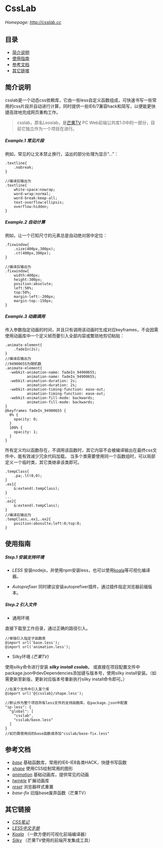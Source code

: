 # CssLab 
###### Homepage: <http://csslab.cc>

## 目录
+ [简介说明](#intro)
+ [使用指南](#get-started)
+ [参考文档](#documentation)
+ [其它链接](#contribute)

## <a name="intro"></a> 简介说明
csslab是一个动态css依赖库，它由一些less自定义函数组成，可快速书写一些常用的css片段并自动进行计算，同时提供一些IE6/7兼容hack和简写，以便能更快捷高效地完成网页重构工作。
>csslab，原名Lesslab，是[芒果TV](http://www.mgtv.com) PC Web前端公共库1.0中的一部分，目前它独立作为一个项目在进行。

##### Example.1 常见片段
例如，常见的让文本禁止换行，溢出的部分处理为显示“...”：
```less
.textline{
    .nobreak;
}

//编译后输出为
.textline{
    white-space:nowrap;
    word-wrap:normal;
    word-break:keep-all;
    text-overflow:ellipsis;
    overflow:hidden;
}
```

##### Example.2 自动计算
例如，让一个已知尺寸的元素总是自动绝对居中定位：
```less
.fixwindow{
    .size(400px,300px);
    .ct(400px,300px);
}

//编译后输出为
.fixwindow{
    width:400px;
    height:300px;
    position:absolute;
    left:50%;
    top:50%;
    margin-left:-200px;
    margin-top:-150px;
}
```

##### Example.3 动画调用
传入参数指定动画的时间，并且只有调用该动画时生成对应keyframes，不会因需使用动画库中一个定义帧而要引入全部内容或繁琐地剪切粘贴：
```less
.animate-element{
    .fadeIn(2s);
}
//编译后输出为
//94900655为随机数
.animate-element{
  -webkit-animation-name: fadeIn_94900655;
          animation-name: fadeIn_94900655;
  -webkit-animation-duration: 2s;
          animation-duration: 2s;
  -webkit-animation-timing-function: ease-out;
          animation-timing-function: ease-out;
  -webkit-animation-fill-mode: backwards;
          animation-fill-mode: backwards;
}
@keyframes fadeIn_94900655 {
  0% {
    opacity: 0;
  }
  100% {
    opacity: 1;
  }
}
```

所有定义均以函数存在，不调用该函数时，其它内容不会被编译输出在最终css文件中，能有效减少冗余代码加载。
当多个类需要使用同一个函数组时，可以局部定义一个临时类，其它类继承该类即可。
```less
.tempClass{
    .pa;.lt(0,0);
}
.ex1{
    &:extend(.tempClass);
}
...
.ex2{
    &:extend(.tempClass);
}
//编译后输出为
.tempClass,.ex1,.ex2{
    position:abosulte;left:0;top:0;
}
```


## <a name="get-started"></a> 使用指南
##### Step.1 安装支持环境
+ *LESS*
安装nodejs，并使用npm安装less，也可以使用[koala](http://koala-app.com/index-zh.html)等可视化编译器。

+ *Autoprefixer*
同时建议安装autoprefixer插件，通过插件指定浏览器前缀版本。

##### Step.2 引入文件
+ 通用环境

直接下载至工作目录，通过正确的路径引入。
```less
//单独引入指定子函数库
@import url('base.less');
@import url('animation.less');
```

+ Silky环境 *(芒果TV)*

使用silky命令进行安装 **_silky install csslab_**。
或直接在项目配置文件中package.json中devDependencies添加键与版本号，使用silky install安装。（如需更新至新版，更新对应版本号重新执行silky install命令即可。）
```less
//在某个文件中引入某个库
@import url('@{csslab}/shape.less');

//默认作为整个项目所有less文件的支持函数库，在package.json中配置 
"sp-less": {
  "global": [
    "csslab",
    "csslab/base.less"
  ]
}
//如仍需使用旧的base函数请添加"csslab/base-fix.less"
```

## <a name="documentation"></a> 参考文档
+ *[base](http://csslab.cc/base.html)* 
基础函数库，常用的IE6-IE8各类HACK，快捷书写函数
+ *[shape](http://csslab.cc/shape.html)* 
使用CSS绘制常用的图形
+ *[animation](http://csslab.cc/animation.html)* 
基础动画库，提供常见的动画
+ *[twinkle](http://csslab.cc/twinkle.html)* 
扩展动画库
+ *[reset](http://csslab.cc/reset.html)* 
浏览器样式重置
+ *base-fix* 
旧版base废弃函数（芒果TV）

## <a name="contribute"></a> 其它链接
+ *[CSS笔记](http://iruxu.com/notebook)*
+ *[LESS中文手册](http://less.bootcss.com/features/)*
+ *[Koala](http://koala-app.com/index-zh.html)* （一款方便的可视化前端编译器）
+ *[Silky](http://silky.wvv8oo.com)* （芒果TV使用的前端开发集成工具）
